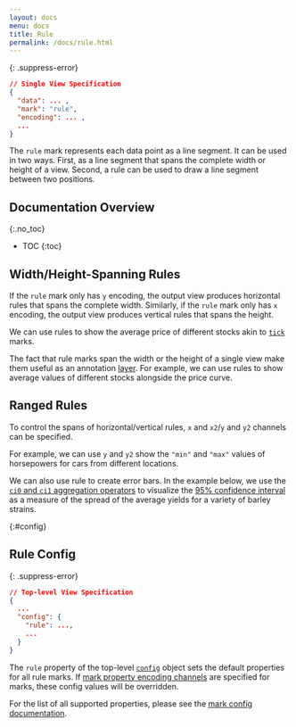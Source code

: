 ```yaml
---
layout: docs
menu: docs
title: Rule
permalink: /docs/rule.html
---
```


{: .suppress-error}
```json
// Single View Specification
{
  "data": ... ,
  "mark": "rule",
  "encoding": ... ,
  ...
}
```

The `rule` mark represents each data point as a line segment. It can be used in two ways. First, as a line segment that spans the complete width or height of a view. Second, a rule can be used to draw a line segment between two positions.

## Documentation Overview
{:.no_toc}

* TOC
{:toc}

## Width/Height-Spanning Rules

If the `rule` mark only has `y` encoding, the output view produces horizontal rules that  spans the complete width.  Similarly, if the `rule` mark only has `x` encoding, the output view produces vertical rules that spans the height.

We can use rules to show the average price of different stocks akin to [`tick`](tick.html) marks.

<span class="vl-example" data-name="rule_color_mean"></span>

The fact that rule marks span the width or the height of a single view make them useful as an annotation [layer](layer.html).  For example, we can use rules to show average values of different stocks alongside the price curve.

<span class="vl-example" data-name="layer_line_color_rule"></span>

<!--We can also use a rule mark to show global mean value over a histogram.

<span class="vl-example" data-name="layer_histogram_global_mean"></span>
-->

## Ranged Rules

To control the spans of horizontal/vertical rules, `x` and `x2`/`y` and `y2` channels can be specified.

For example, we can use `y` and `y2` show the `"min"` and `"max"` values of horsepowers for cars from different locations.

<span class="vl-example" data-name="rule_extent"></span>

We can also use rule to create error bars. In the example below, we use the [`ci0` and `ci1` aggregation operators](aggregate.html#ops) to visualize the [95% confidence interval](https://en.wikipedia.org/wiki/Confidence_interval) as a measure of the spread of the average yields for a variety of barley strains.

<span class="vl-example" data-name="layer_error_bars"></span>



{:#config}
## Rule Config


{: .suppress-error}
```json
// Top-level View Specification
{
  ...
  "config": {
    "rule": ...,
    ...
  }
}
```

The `rule` property of the top-level [`config`](config.html) object sets the default properties for all rule marks.  If [mark property encoding channels](encoding.html#mark-prop) are specified for marks, these config values will be overridden.

For the list of all supported properties, please see the [mark config documentation](mark.html#config).
